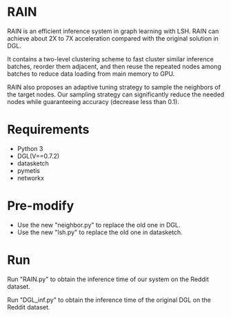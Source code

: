 # RAIN
RAIN is an efficient inference system in graph learning with LSH. RAIN can achieve about 2X to 7X acceleration compared with the original solution in DGL. 

It contains a two-level clustering scheme to fast cluster similar inference batches, reorder them adjacent, and then reuse the repeated nodes among batches to reduce data loading from main memory to GPU.

RAIN also proposes an adaptive tuning strategy to sample the neighbors of the target nodes. Our sampling strategy can significantly reduce the needed nodes while guaranteeing accuracy (decrease less than 0.1).
# Requirements
* Python 3
* DGL(V==0.7.2)
* datasketch
* pymetis
* networkx
# Pre-modify
* Use the new "neighbor.py" to replace the old one in DGL.
* Use the new "lsh.py" to replace the old one in datasketch.
# Run
Run "RAIN.py" to obtain the inference time of our system on the Reddit dataset.

Run "DGL_inf.py" to obtain the inference time of the original DGL on the Reddit dataset.
